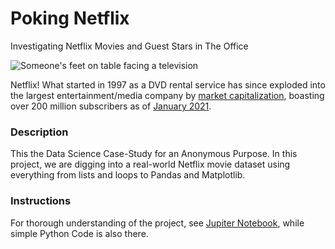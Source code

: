 # Poking Netflix
Investigating Netflix Movies and Guest Stars in The Office

<p><img src="https://i.pcmag.com/imagery/reviews/05cItXL96l4LE9n02WfDR0h-5..v1582751026.png" alt="Someone's feet on table facing a television"></p>
<p>Netflix! What started in 1997 as a DVD rental service has since exploded into the largest entertainment/media company by <a href="https://www.marketwatch.com/story/netflix-shares-close-up-8-for-yet-another-record-high-2020-07-10">market capitalization</a>, boasting over 200 million subscribers as of <a href="https://www.cbsnews.com/news/netflix-tops-200-million-subscribers-but-faces-growing-challenge-from-disney-plus/">January 2021</a>.</p>

### Description
This the Data Science Case-Study for an Anonymous Purpose.
In this project, we are digging into a real-world Netflix movie dataset using everything from lists and loops to Pandas and Matplotlib.

### Instructions
For thorough understanding of the project, see <a href="https://github.com/ahmedivy/poking-netflix/blob/main/notebook.ipynb">Jupiter Notebook</a>, while simple Python Code is also there.
